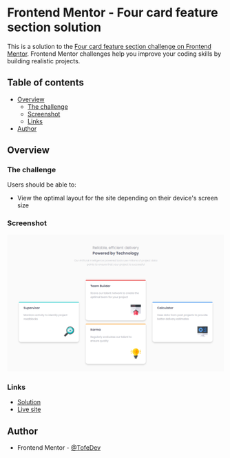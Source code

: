 # Frontend Mentor - Four card feature section solution

This is a solution to the [Four card feature section challenge on Frontend Mentor](https://www.frontendmentor.io/challenges/four-card-feature-section-weK1eFYK). Frontend Mentor challenges help you improve your coding skills by building realistic projects.

## Table of contents

- [Overview](#overview)
  - [The challenge](#the-challenge)
  - [Screenshot](#screenshot)
  - [Links](#links)
- [Author](#author)

## Overview

### The challenge

Users should be able to:

- View the optimal layout for the site depending on their device's screen size

### Screenshot

![Finished page](./design/Screenshot%20Finished%20Project.png)

### Links

- [Solution](https://www.frontendmentor.io/solutions/responsive-four-card-featured-section-2m0P7F_MAu)
- [Live site](https://tofedev.github.io/four-card-feature-section/)

## Author

- Frontend Mentor - [@TofeDev](https://www.frontendmentor.io/profile/TofeDev)
